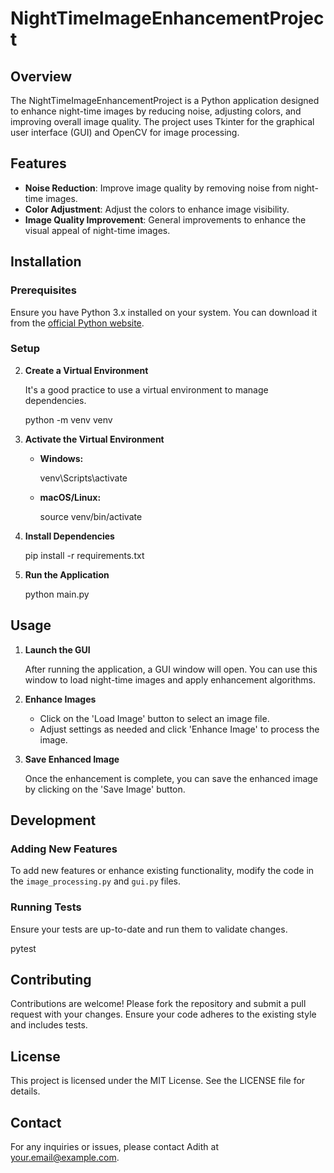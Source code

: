 # NightTimeImageEnhancementProject

## Overview

The NightTimeImageEnhancementProject is a Python application designed to enhance night-time images by reducing noise, adjusting colors, and improving overall image quality. The project uses Tkinter for the graphical user interface (GUI) and OpenCV for image processing.

## Features

- **Noise Reduction**: Improve image quality by removing noise from night-time images.
- **Color Adjustment**: Adjust the colors to enhance image visibility.
- **Image Quality Improvement**: General improvements to enhance the visual appeal of night-time images.

## Installation

### Prerequisites

Ensure you have Python 3.x installed on your system. You can download it from the [official Python website](https://www.python.org/downloads/).

### Setup



2. **Create a Virtual Environment**

   It's a good practice to use a virtual environment to manage dependencies.

   python -m venv venv

3. **Activate the Virtual Environment**

   - **Windows:**

     venv\Scripts\activate

   - **macOS/Linux:**

     source venv/bin/activate

4. **Install Dependencies**

   pip install -r requirements.txt

5. **Run the Application**

   python main.py

## Usage

1. **Launch the GUI**

   After running the application, a GUI window will open. You can use this window to load night-time images and apply enhancement algorithms.

2. **Enhance Images**

   - Click on the 'Load Image' button to select an image file.
   - Adjust settings as needed and click 'Enhance Image' to process the image.

3. **Save Enhanced Image**

   Once the enhancement is complete, you can save the enhanced image by clicking on the 'Save Image' button.

## Development

### Adding New Features

To add new features or enhance existing functionality, modify the code in the `image_processing.py` and `gui.py` files.

### Running Tests

Ensure your tests are up-to-date and run them to validate changes.

pytest

## Contributing

Contributions are welcome! Please fork the repository and submit a pull request with your changes. Ensure your code adheres to the existing style and includes tests.

## License

This project is licensed under the MIT License. See the LICENSE file for details.

## Contact

For any inquiries or issues, please contact Adith at your.email@example.com.
